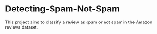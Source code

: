 # Detecting-Spam-Not-Spam
This project aims to classify a review as spam or not spam in the Amazon reviews dataset.
